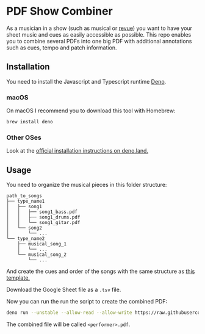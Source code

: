 # PDF Show Combiner

As a musician in a show (such as musical or
[revue](https://en.wikipedia.org/wiki/Revue)) you want to have your sheet music
and cues as easily accessible as possible. This repo enables you to combine
several PDFs into one big PDF with additional annotations such as cues, tempo
and patch information.

## Installation

You need to install the Javascript and Typescript runtime
[Deno](https://deno.land/).

### macOS

On macOS I recommend you to download this tool with Homebrew:

```bash
brew install deno
```

### Other OSes

Look at the
[official installation instructions on
deno.land.](https://deno.land/#installation)

## Usage

You need to organize the musical pieces in this folder structure:

```
path_to_songs
├── type_name1
│   ├── song1
│   │   ├── song1_bass.pdf
│   │   ├── song1_drums.pdf
│   │   └── song1_gitar.pdf
│   └── song2
│       └── ...
└── type_name2
    ├── musical_song_1
    │   └── ...
    └── musical_song_2
        └── ...
```

And create the cues and order of the songs with the same structure as
[this template.](https://docs.google.com/spreadsheets/d/1i5ysWpd105U83bJNGoY42axgft93-xKsOUY6JhcZg10/edit?usp=sharing)

Download the Google Sheet file as a `.tsv` file.

Now you can run the run the script to create the combined PDF:

```bash
deno run --unstable --allow-read --allow-write https://raw.githubusercontent.com/greenbech/pdf-show-combiner/main/mod.ts --performer performer1 --tsv path_to_tsv.tsv --folder path_to_songs
```

The combined file will be called `<performer>.pdf`.
